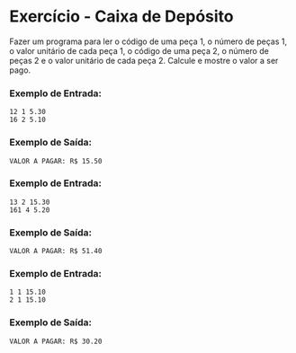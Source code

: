 # Exercício - Caixa de Depósito

Fazer um programa para ler o código de uma peça 1, o número de peças 1, o valor unitário de cada peça 1, o código de uma peça 2, o número de peças 2 e o valor unitário de cada peça 2. Calcule e mostre o valor a ser pago.

### Exemplo de Entrada:

```
12 1 5.30
16 2 5.10
```

### Exemplo de Saída:

```
VALOR A PAGAR: R$ 15.50
```

### Exemplo de Entrada:

```
13 2 15.30
161 4 5.20
```

### Exemplo de Saída:

```
VALOR A PAGAR: R$ 51.40
```

### Exemplo de Entrada:

```
1 1 15.10
2 1 15.10
```

### Exemplo de Saída:

```
VALOR A PAGAR: R$ 30.20
```
